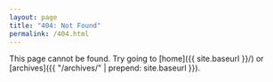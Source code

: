 ```yaml
---
layout: page
title: "404: Not Found"
permalink: /404.html
---
```


This page cannot be found. Try going to [home]({{ site.baseurl }}/) or
[archives]({{ "/archives/" | prepend: site.baseurl }}).

